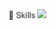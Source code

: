 🚀 Skills
<img src="https://img.shields.io/badge/Python-3776AB?style=for-the-badge&logo=python&logoColor=white" />